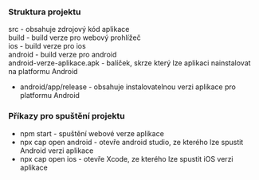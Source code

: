 ### Struktura projektu

src - obsahuje zdrojový kód aplikace <br>
build - build verze pro webový prohlížeč <br>
ios - build verze pro ios <br>
android - build verze pro android <br>
android-verze-aplikace.apk - balíček, skrze který lze aplikaci nainstalovat na platformu Android <br>

 <ul><li> android/app/release - obsahuje instalovatelnou verzi aplikace pro platformu Android</li></ul>

### Příkazy pro spuštění projektu

<ul>
    <li>npm start - spuštění webové verze aplikace</li>
    <li>npx cap open android - otevře android studio, ze kterého lze spustit Android verzi aplikace</li>
    <li>npx cap open ios - otevře Xcode, ze kterého lze spustit iOS verzi aplikace</li>
</ul>
